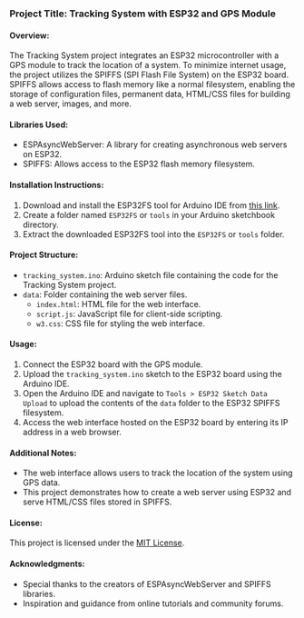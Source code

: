 ### Project Title: Tracking System with ESP32 and GPS Module

#### Overview:
The Tracking System project integrates an ESP32 microcontroller with a GPS module to track the location of a system. To minimize internet usage, the project utilizes the SPIFFS (SPI Flash File System) on the ESP32 board. SPIFFS allows access to flash memory like a normal filesystem, enabling the storage of configuration files, permanent data, HTML/CSS files for building a web server, images, and more.

#### Libraries Used:
- ESPAsyncWebServer: A library for creating asynchronous web servers on ESP32.
- SPIFFS: Allows access to the ESP32 flash memory filesystem.

#### Installation Instructions:
1. Download and install the ESP32FS tool for Arduino IDE from [this link](https://github.com/me-no-dev/arduino-esp32fs-plugin/releases/).
2. Create a folder named `ESP32FS` or `tools` in your Arduino sketchbook directory.
3. Extract the downloaded ESP32FS tool into the `ESP32FS` or `tools` folder.

#### Project Structure:
- `tracking_system.ino`: Arduino sketch file containing the code for the Tracking System project.
- `data`: Folder containing the web server files.
  - `index.html`: HTML file for the web interface.
  - `script.js`: JavaScript file for client-side scripting.
  - `w3.css`: CSS file for styling the web interface.

#### Usage:
1. Connect the ESP32 board with the GPS module.
2. Upload the `tracking_system.ino` sketch to the ESP32 board using the Arduino IDE.
3. Open the Arduino IDE and navigate to `Tools > ESP32 Sketch Data Upload` to upload the contents of the `data` folder to the ESP32 SPIFFS filesystem.
4. Access the web interface hosted on the ESP32 board by entering its IP address in a web browser.

#### Additional Notes:
- The web interface allows users to track the location of the system using GPS data.
- This project demonstrates how to create a web server using ESP32 and serve HTML/CSS files stored in SPIFFS.

#### License:
This project is licensed under the [MIT License](https://opensource.org/licenses/MIT).


#### Acknowledgments:
- Special thanks to the creators of ESPAsyncWebServer and SPIFFS libraries.
- Inspiration and guidance from online tutorials and community forums.
